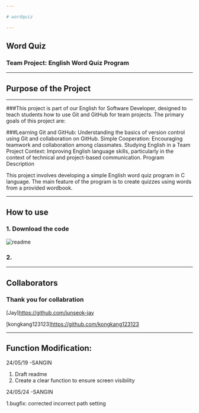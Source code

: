 ```yaml
---

# wordquiz

---
```


## Word Quiz
### Team Project: English Word Quiz Program



---
## Purpose of the Project
---

###This project is part of our English for Software Developer, designed to teach students how to use Git and GitHub for team projects. The primary goals of this project are:

###Learning Git and GitHub: Understanding the basics of version control using Git and collaboration on GitHub.
Simple Cooperation: Encouraging teamwork and collaboration among classmates.
Studying English in a Team Project Context: Improving English language skills, particularly in the context of technical and project-based communication.
Program Description


This project involves developing a simple English word quiz program in C language. The main feature of the program is to create quizzes using words from a provided wordbook.



---
## How to use

### 1. Download the code
![readme](https://github.com/C0BlA/wordquiz/assets/92429722/dbe7afec-3cf3-4848-a046-f1510bee8a5a)<div align="left">




### 2.





---
## Collaborators

### Thank you for collabration

[Jay]<https://github.com/junseok-jay> 

[kongkang123123]<https://github.com/kongkang123123>

---
## Function Modification:

24/05/19 -SANGIN
1. Draft readme
2. Create a clear function to ensure screen visibility


24/05/24 -SANGIN

1.bugfix: corrected incorrect path setting
